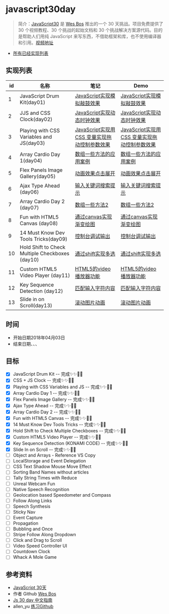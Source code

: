 # javascript30day
> 简介：[JavaScript30](https://javascript30.com) 是 [Wes Bos](https://github.com/wesbos) 推出的一个 30 天挑战。项目免费提供了 30 个视频教程、30 个挑战的起始文档和 30 个挑战解决方案源代码。目的是帮助人们用纯 JavaScript 来写东西，不借助框架和库，也不使用编译器和引用。[视频地址](https://www.bilibili.com/video/av8481988/)
- [所有已经实现列表](https://terry-ice.github.io/javascript30day)

## 实现列表
id | 名称 | 笔记 | Demo
--- | --- | --- | ---
1 | JavaScript Drum Kit(day01) | [JavaScript实现模拟敲鼓效果](https://github.com/terry-ice/javascript30day/tree/master/day_01/) |  [JavaScript实现模拟敲鼓效果](https://terry-ice.github.io/javascript30day/day_01/)
2 | JJS and CSS Clock(day02) | [JavaScript实现动态时钟效果](https://github.com/terry-ice/javascript30day/tree/master/day_02/) |  [JavaScript实现动态时钟效果](https://terry-ice.github.io/javascript30day/day_02/)
3 | Playing with CSS Variables and JS(day03) | [JavaScript实现用CSS 变量实现拖动控制参数效果](https://github.com/terry-ice/javascript30day/tree/master/day_03/) |  [JavaScript实现用CSS 变量实现拖动控制参数效果](https://terry-ice.github.io/javascript30day/day_03/)
4 | Array Cardio Day 1(day04) | [数组一些方法的应用案例](https://github.com/terry-ice/javascript30day/tree/master/day_04/) |  [数组一些方法的应用案例](https://terry-ice.github.io/javascript30day/day_04/)
5 | Flex Panels Image Gallery(day05) | [动画效果点击展开](https://github.com/terry-ice/javascript30day/tree/master/day_05/) |  [动画效果点击展开](https://terry-ice.github.io/javascript30day/day_05/)
6 | Ajax Type Ahead (day06) | [输入关键词搜索提示](https://github.com/terry-ice/javascript30day/tree/master/day_06/) |  [输入关键词搜索提示](https://terry-ice.github.io/javascript30day/day_06/)
7 | Array Cardio Day 2 (day07) | [数组一些方法2](https://github.com/terry-ice/javascript30day/tree/master/day_07/) |  [数组一些方法2](https://terry-ice.github.io/javascript30day/day_07/)
8 | Fun with HTML5 Canvas (day08) | [通过canvas实现渐变绘图](https://github.com/terry-ice/javascript30day/tree/master/day_08/) |  [通过canvas实现渐变绘图](https://terry-ice.github.io/javascript30day/day_09d/)
9 | 14 Must Know Dev Tools Tricks(day09) | [控制台调试输出](https://github.com/terry-ice/javascript30day/tree/master/day_09/) |  [控制台调试输出](https://terry-ice.github.io/javascript30day/day_08/)
10 | Hold Shift to Check Multiple Checkboxes (day10) | [通过shift实现多选](https://github.com/terry-ice/javascript30day/tree/master/day_10/) |  [通过shift实现多选](https://terry-ice.github.io/javascript30day/day_10/)
11 | Custom HTML5 Video Player (day11) | [HTML5的video播放器功能](https://github.com/terry-ice/javascript30day/tree/master/day_11/) |  [HTML5的video播放器功能](https://terry-ice.github.io/javascript30day/day_11/)
12 | Key Sequence Detection (day12) | [匹配输入字符内容](https://github.com/terry-ice/javascript30day/tree/master/day_12/) |  [匹配输入字符内容](https://terry-ice.github.io/javascript30day/day_12/)
13 | Slide in on Scroll(day13) | [滚动图片动画](https://github.com/terry-ice/javascript30day/tree/master/day_13/) |  [滚动图片动画](https://terry-ice.github.io/javascript30day/day_13/)

## 时间
- 开始日期2018年04月03日
- 结束日期、、、
## 目标
- [x] JavaScript Drum Kit  -- 完成✨✨🎉🎉
- [x] CSS + JS Clock -- 完成✨✨🎉🎉
- [x] Playing with CSS Variables and JS -- 完成✨✨🎉🎉
- [x] Array Cardio Day 1 -- 完成✨✨🎉🎉
- [x] Flex Panels Image Gallery -- 完成✨✨🎉🎉
- [x] Ajax Type Ahead -- 完成✨✨🎉🎉
- [x] Array Cardio Day 2 -- 完成✨✨🎉🎉
- [x] Fun with HTML5 Canvas -- 完成✨✨🎉🎉
- [x] 14 Must Know Dev Tools Tricks -- 完成✨✨🎉🎉
- [x] Hold Shift to Check Multiple Checkboxes -- 完成✨✨🎉🎉
- [x] Custom HTML5 Video Player -- 完成✨✨🎉🎉
- [x] Key Sequence Detection (KONAMI CODE) -- 完成✨✨🎉🎉
- [x] Slide In on Scroll -- 完成✨✨🎉🎉
- [ ] Object and Arrays - Reference VS Copy
- [ ] LocalStorage and Event Delegation
- [ ] CSS Text Shadow Mouse Move Effect
- [ ] Sorting Band Names without articles
- [ ] Tally String Times with Reduce
- [ ] Unreal Webcam Fun
- [ ] Native Speech Recognition
- [ ] Geolocation based Speedometer and Compass
- [ ] Follow Along Links
- [ ] Speech Synthesis
- [ ] Sticky Nav
- [ ] Event Capture
- [ ] Propagation
- [ ] Bubbling and Once
- [ ] Stripe Follow Along Dropdown
- [ ] Click and Drag to Scroll
- [ ] Video Speed Controller UI
- [ ] Countdown Clock
- [ ] Whack A Mole Game

## 参考资料
* [JavaScript 30天](https://javascript30.com/)
* 作者 Github [Wes Bos](https://github.com/wesbos)
* [Js 30 day 中文指南](https://github.com/soyaine/JavaScript30)
* allen_yu [练习Github](https://github.com/shunnien/JavaScript30day)